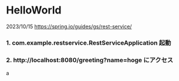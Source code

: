 # HelloWorld

2023/10/15
https://spring.io/guides/gs/rest-service/
### 1. com.example.restservice.RestServiceApplication 起動
### 2. http://localhost:8080/greeting?name=hoge にアクセス


a
